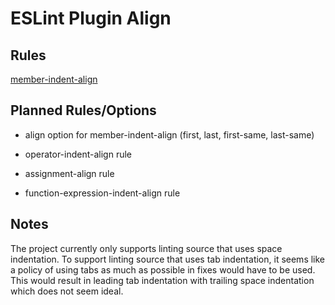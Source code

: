 # ESLint Plugin Align

## Rules

[member-indent-align](docs/rules/member-indent-align.md)

## Planned Rules/Options

* align option for member-indent-align (first, last, first-same, last-same)

* operator-indent-align rule

* assignment-align rule

* function-expression-indent-align rule

## Notes

The project currently only supports linting source that uses space indentation.
To support linting source that uses tab indentation, it seems like a policy of using tabs as much as possible in fixes would have to be used.
This would result in leading tab indentation with trailing space indentation which does not seem ideal.